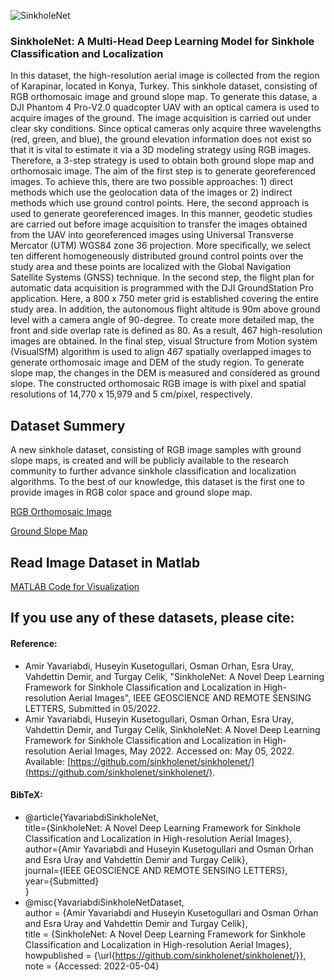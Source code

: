![SinkholeNet](https://github.com/sinkholenet/sinkholenet/blob/main/diagram_4.png)

### SinkholeNet: A Multi-Head Deep Learning Model for Sinkhole Classification and Localization

 In this dataset, the high-resolution aerial image is collected from the region of Karapinar, located in Konya, Turkey. This sinkhole dataset, consisting of RGB orthomosaic image and ground slope map. To generate this datase, a DJI Phantom 4 Pro-V2.0 quadcopter UAV with an optical camera is used to acquire images of the ground. The image acquisition is carried out under clear sky conditions. Since optical cameras only acquire three wavelengths (red, green, and blue), the ground elevation information does not exist so that it is vital to estimate it via a 3D modeling strategy using RGB images. Therefore, a 3-step strategy is used to obtain both ground slope map and orthomosaic image. The aim of the first step is to generate georeferenced images. To achieve this, there are two possible approaches: 1) direct methods which use the geolocation data of the images or 2) indirect methods which use ground control points. Here, the second approach is used to generate georeferenced images. In this manner, geodetic studies are carried out before image acquisition to transfer the images obtained from the UAV into georeferenced images using Universal Transverse Mercator (UTM) WGS84 zone 36 projection. More specifically, we select ten different homogeneously distributed ground control points over the study area and these points are localized with the Global Navigation Satellite Systems (GNSS) technique. In the second step, the flight plan for automatic data acquisition is programmed with the DJI GroundStation Pro application. Here, a 800 x 750 meter grid is established covering the entire study area. In addition, the autonomous flight altitude is 90m above ground level with a camera angle of 90-degree. To create more detailed map, the front and side overlap rate is defined as 80. As a result, 467 high-resolution images are obtained. In the final step, visual Structure from Motion system (VisualSfM) algorithm is used to align 467 spatially overlapped images to generate orthomosaic image and DEM of the study region. To generate slope map, the changes in the DEM is measured and considered as ground slope. The constructed orthomosaic RGB image is with pixel and spatial resolutions of 14,770 x 15,979 and 5 cm/pixel, respectively.

## Dataset Summery
A new sinkhole dataset, consisting of RGB image samples with ground slope maps, is created and will be publicly available to the research community to further advance sinkhole classification and localization algorithms. To the best of our knowledge, this dataset is the first one to provide images in RGB color space and ground slope map. 

[RGB Orthomosaic Image](https://www.kaggle.com/datasets/ayavariabdi/sinkholenet?select=RGB.png)

[Ground Slope Map](https://www.kaggle.com/datasets/ayavariabdi/sinkholenet?select=slope_2.tif)

## Read Image Dataset in Matlab
[MATLAB Code for Visualization](https://github.com/sinkholenet/sinkholenet/blob/main/read_data.m)

## If you use any of these datasets, please cite:

#### Reference:

* Amir Yavariabdi, Huseyin Kusetogullari, Osman Orhan, Esra Uray, Vahdettin Demir, and Turgay Celik, "SinkholeNet: A Novel Deep Learning Framework
for Sinkhole Classification and Localization in High-resolution Aerial Images", IEEE GEOSCIENCE AND REMOTE SENSING LETTERS, Submitted in 05/2022.
* Amir Yavariabdi, Huseyin Kusetogullari, Osman Orhan, Esra Uray, Vahdettin Demir, and Turgay Celik, SinkholeNet: A Novel Deep Learning Framework
for Sinkhole Classification and Localization in High-resolution Aerial Images, May 2022. Accessed on: May 05, 2022. Available: [https://github.com/sinkholenet/sinkholenet/](https://github.com/sinkholenet/sinkholenet/). 

#### BibTeX:
* @article{YavariabdiSinkholeNet,  
           title={SinkholeNet: A Novel Deep Learning Framework for Sinkhole Classification and Localization in High-resolution Aerial Images},  
           author={Amir Yavariabdi and Huseyin Kusetogullari and Osman Orhan and Esra Uray and Vahdettin Demir and Turgay Celik},  
           journal={IEEE GEOSCIENCE AND REMOTE SENSING LETTERS},  
           year={Submitted}  
           }
* @misc{YavariabdiSinkholeNetDataset,  
       author = {Amir Yavariabdi and Huseyin Kusetogullari and Osman Orhan and Esra Uray and Vahdettin Demir and Turgay Celik},    
       title = {SinkholeNet: A Novel Deep Learning Framework for Sinkhole Classification and Localization in High-resolution Aerial Images},    
       howpublished = {\url{https://github.com/sinkholenet/sinkholenet/}},  
       note = {Accessed: 2022-05-04}  
